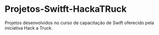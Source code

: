 # Projetos-Switft-HackaTRuck
Projetos desenvolvidos no curso de capacitação de Swift oferecido pela iniciativa Hack a Truck.
